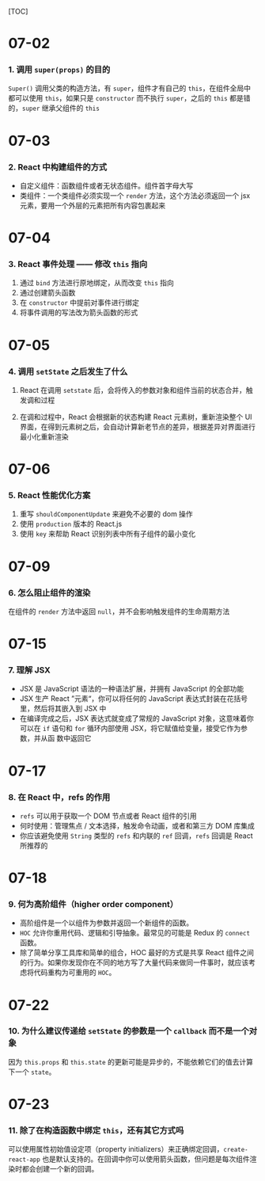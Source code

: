 [TOC]

# 07-02

### 1. 调用 `super(props)` 的目的

`Super()` 调用父类的构造方法，有 `super`，组件才有自己的 `this`，在组件全局中都可以使用 `this`，如果只是 `constructor` 而不执行 `super`，之后的 `this` 都是错的，`super` 继承父组件的 `this`



# 07-03

### 2. React 中构建组件的方式

* 自定义组件：函数组件或者无状态组件。组件首字母大写
* 类组件：一个类组件必须实现一个 `render` 方法，这个方法必须返回一个 jsx 元素，要用一个外层的元素把所有内容包裹起来



# 07-04

### 3. React 事件处理 —— 修改 `this` 指向

1. 通过 `bind` 方法进行原地绑定，从而改变 `this` 指向 
2. 通过创建箭头函数
3. 在 `constructor` 中提前对事件进行绑定
4. 将事件调用的写法改为箭头函数的形式



# 07-05

### 4. 调用 `setState` 之后发生了什么

1. React 在调用 `setstate` 后，会将传入的参数对象和组件当前的状态合并，触发调和过程

2. 在调和过程中，React 会根据新的状态构建 React 元素树，重新渲染整个 UI 界面，在得到元素树之后，会自动计算新老节点的差异，根据差异对界面进行最小化重新渲染



# 07-06

### 5. React 性能优化方案

1. 重写 `shouldComponentUpdate` 来避免不必要的 dom 操作
2. 使用 `production` 版本的 React.js
3. 使用 `key` 来帮助 React 识别列表中所有子组件的最小变化



# 07-09

### 6. 怎么阻止组件的渲染

在组件的 `render` 方法中返回 `null`，并不会影响触发组件的生命周期方法



# 07-15

### 7. 理解 JSX

* JSX 是 JavaScript 语法的一种语法扩展，并拥有 JavaScript 的全部功能
* JSX 生产 React ”元素“，你可以将任何的 JavaScript 表达式封装在花括号里，然后将其嵌入到 JSX 中
* 在编译完成之后，JSX 表达式就变成了常规的 JavaScript 对象，这意味着你可以在 `if` 语句和 `for` 循环内部使用 JSX，将它赋值给变量，接受它作为参数，并从函 数中返回它



# 07-17

### 8. 在 React 中，refs 的作用

* `refs` 可以用于获取一个 DOM 节点或者 React 组件的引用
* 何时使用：管理焦点 / 文本选择，触发命令动画，或者和第三方 DOM 库集成
* 你应该避免使用 `String` 类型的 `refs` 和内联的 `ref` 回调，`refs` 回调是 React 所推荐的



# 07-18

### 9. 何为高阶组件（higher order component）

* 高阶组件是一个以组件为参数并返回一个新组件的函数。
* `HOC` 允许你重用代码、逻辑和引导抽象。最常见的可能是 Redux 的 `connect` 函数。
* 除了简单分享工具库和简单的组合，HOC 最好的方式是共享 React 组件之间的行为。如果你发现你在不同的地方写了大量代码来做同一件事时，就应该考虑将代码重构为可重用的 `HOC`。



# 07-22

### 10. 为什么建议传递给 `setState` 的参数是一个 `callback` 而不是一个对象

因为 `this.props` 和 `this.state` 的更新可能是异步的，不能依赖它们的值去计算下一个 `state`。



# 07-23

### 11. 除了在构造函数中绑定 `this`，还有其它方式吗

可以使用属性初始值设定项（property initializers）来正确绑定回调，`create-react-app` 也是默认支持的。在回调中你可以使用箭头函数，但问题是每次组件渲染时都会创建一个新的回调。